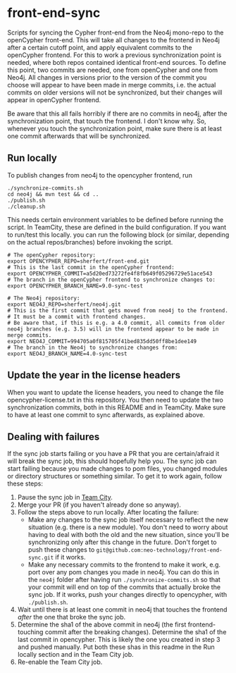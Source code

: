 # front-end-sync
Scripts for syncing the Cypher front-end from the Neo4j mono-repo to the openCypher front-end.
This will take all changes to the frontend in Neo4j after a certain cutoff point, and apply equivalent commits to the openCypher frontend.
For this to work a previous synchronization point is needed, where both repos contained identical front-end sources. 
To define this point, two commits are needed, one from openCypher and one from Neo4j.
All changes in versions prior to the version of the commit you choose will appear to have been made in merge commits, i.e. the actual commits on older versions will not be synchronized, but their changes will appear in openCypher frontend.

Be aware that this all fails horribly if there are no commits in neo4j, after the synchronization point, that touch the frontend. I don't know why.
So, whenever you touch the synchronization point, make sure there is at least one commit afterwards that will be synchronized.

## Run locally

To publish changes from neo4j to the opencypher frontend, run 
```
./synchronize-commits.sh
cd neo4j && mvn test && cd ..
./publish.sh
./cleanup.sh
```
This needs certain environment variables to be defined before running the script.
In TeamCity, these are defined in the build configuration.
If you want to run/test this locally. you can run the following block (or similar, depending on the actual repos/branches) before invoking the script.

```
# The openCypher repository:
export OPENCYPHER_REPO=sherfert/front-end.git
# This is the last commit in the openCypher frontend:
export OPENCYPHER_COMMIT=a5d20ed73272fe4f8fb649f05296729e51ace543
# The branch in the openCypher frontend to synchronize changes to:
export OPENCYPHER_BRANCH_NAME=9.0-sync-test

# The Neo4j repository:
export NEO4J_REPO=sherfert/neo4j.git
# This is the first commit that gets moved from neo4j to the frontend. 
# It must be a commit with frontend changes. 
# Be aware that, if this is e.g. a 4.0 commit, all commits from older neo4j branches (e.g. 3.5) will in the frontend appear to be made in merge commits.
export NEO4J_COMMIT=994705a0f815705f41bed835dd50ff8be1dee149
# The branch in the Neo4j to synchronize changes from:
export NEO4J_BRANCH_NAME=4.0-sync-test
```

## Update the year in the license headers

When you want to update the license headers, you need to change the file opencypher-license.txt in this repository.
You then need to update the two synchronization commits, both in this README and in TeamCity.
Make sure to have at least one commit to sync afterwards, as explained above.

## Dealing with failures

If the sync job starts failing or you have a PR that you are certain/afraid it will break the sync job, this should hopefully help you.
The sync job can start failing because you made changes to pom files, you changed modules or directory structures or something similar.
To  get it to work again, follow these steps:

1. Pause the sync job in [Team City](https://live.neo4j-build.io/viewType.html?buildTypeId=Monorepo_PublishFrontend).
1. Merge your PR (if you haven't already done so anyway).
1. Follow the steps above to run locally. 
   After locating the failure:
   * Make any changes to the sync job itself necessary to reflect the new situation (e.g. there is a new module).
     You don't need to worry about having to deal with both the old and the new situation, since you'll be synchronizing only after this change in the future.
     Don't forget to push these changes to `git@github.com:neo-technology/front-end-sync.git` if it works.
   * Make any necessary commits to the frontend to make it work, e.g. port over any pom changes you made in neo4j.
     You can do this in the `neo4j` folder after having run  `./synchronize-commits.sh` so that your commit will end on top of the commits that actually broke the sync job.
     If it works, push your changes directly to opencypher, with `./publish.sh`.
1. Wait until there is at least one commit in neo4j that touches the frontend _after_ the one that broke the sync job.
1. Determine the sha1 of the above commit in neo4j (the first frontend-touching commit after the breaking changes).
   Determine the sha1 of the last commit in opencypher. This is likely the one you created in step 3 and pushed manually.
   Put both these shas in this readme in the Run locally section and in the Team City job.
1. Re-enable the Team City job.

